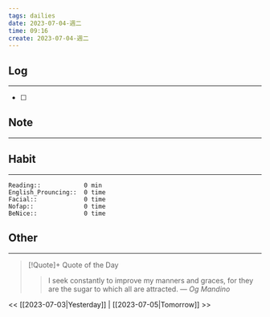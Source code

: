 ```yaml
---
tags: dailies  
date: 2023-07-04-週二
time: 09:16
create: 2023-07-04-週二
---
```


## Log
---
- [ ] 

## Note
---

## Habit
---
```
Reading::            0 min
English_Prouncing::  0 time
Facial::             0 time
Nofap::              0 time
BeNice::             0 time

```
## Other
---

> [!Quote]+ Quote of the Day
> > I seek constantly to improve my manners and graces, for they are the sugar to which all are attracted.
> — <cite>Og Mandino</cite>

<< [[2023-07-03|Yesterday]] | [[2023-07-05|Tomorrow]] >>